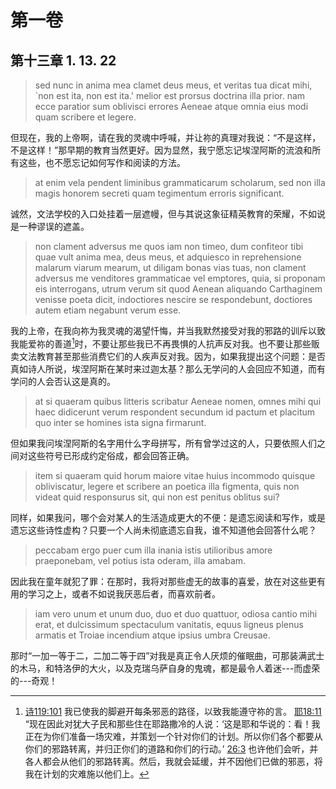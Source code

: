 # 第一卷
## 第十三章 1. 13. 22

> sed nunc in anima mea clamet deus meus, et veritas tua dicat mihi, `non est ita, non est ita.' melior est prorsus doctrina illa prior. nam ecce paratior sum oblivisci errores Aeneae atque omnia eius modi quam scribere et legere.

但现在，我的上帝啊，请在我的灵魂中呼喊，并让祢的真理对我说：“不是这样，不是这样！”那早期的教育当然更好。因为显然，我宁愿忘记埃涅阿斯的流浪和所有这些，也不愿忘记如何写作和阅读的方法。

<!-- [约7:16](https://biblehub.com/john/7-16.htm) 耶稣回答，“我的教导不是我自身的。它来自差派了我的那一位。 -->

> at enim vela pendent liminibus grammaticarum scholarum, sed non illa magis honorem secreti quam tegimentum erroris significant.

诚然，文法学校的入口处挂着一层遮幔，但与其说这象征精英教育的荣耀，不如说是一种谬误的遮盖。

> non clament adversus me quos iam non timeo, dum confiteor tibi quae vult anima mea, deus meus, et adquiesco in reprehensione malarum viarum mearum, ut diligam bonas vias tuas, non clament adversus me venditores grammaticae vel emptores, quia, si proponam eis interrogans, utrum verum sit quod Aenean aliquando Carthaginem venisse poeta dicit, indoctiores nescire se respondebunt, doctiores autem etiam negabunt verum esse.

我的上帝，在我向祢为我灵魂的渴望忏悔，并当我默然接受对我的邪路的训斥以致我能爱祢的善道[^9]时，不要让那些我已不再畏惧的人抗声反对我。也不要让那些贩卖文法教育甚至那些消费它们的人疾声反对我。因为，如果我提出这个问题：是否真如诗人所说，埃涅阿斯在某时来过迦太基？那么无学问的人会回应不知道，而有学问的人会否认这是真的。

[^9]: [诗119:101](https://biblehub.com/psalms/119-101.htm) 我已使我的脚避开每条邪恶的路径，以致我能遵守祢的言。 [耶18:11](https://biblehub.com/jeremiah/18-11.htm) “现在因此对犹大子民和那些住在耶路撒冷的人说：‘这是耶和华说的：看！我正在为你们准备一场灾难，并策划一个针对你们的计划。所以你们各个都要从你们的邪路转离，并归正你们的道路和你们的行动。’ [26:3](https://biblehub.com/jeremiah/26-3.htm) 也许他们会听，并各人都会从他们的邪路转离。然后，我就会延缓，并不因他们已做的邪恶，将我在计划的灾难施以他们上。

> at si quaeram quibus litteris scribatur Aeneae nomen, omnes mihi qui haec didicerunt verum respondent secundum id pactum et placitum quo inter se homines ista signa firmarunt.

但如果我问埃涅阿斯的名字用什么字母拼写，所有曾学过这的人，只要依照人们之间对这些符号已形成约定俗成，都会回答正确。

> item si quaeram quid horum maiore vitae huius incommodo quisque obliviscatur, legere et scribere an poetica illa figmenta, quis non videat quid responsurus sit, qui non est penitus oblitus sui?

同样，如果我问，哪个会对某人的生活造成更大的不便：是遗忘阅读和写作，或是遗忘这些诗性虚构？只要一个人尚未彻底遗忘自我，谁不知道他会回答什么呢？

> peccabam ergo puer cum illa inania istis utilioribus amore praeponebam, vel potius ista oderam, illa amabam.

因此我在童年就犯了罪：在那时，我将对那些虚无的故事的喜爱，放在对这些更有用的学习之上，或者不如说我厌恶后者，而喜欢前者。

> iam vero unum et unum duo, duo et duo quattuor, odiosa cantio mihi erat, et dulcissimum spectaculum vanitatis, equus ligneus plenus armatis et Troiae incendium atque ipsius umbra Creusae.

那时“一加一等于二，二加二等于四”对我是真正令人厌烦的催眠曲，可那装满武士的木马，和特洛伊的大火，以及克瑞乌萨自身的鬼魂，都是最令人着迷---而虚荣的---奇观！